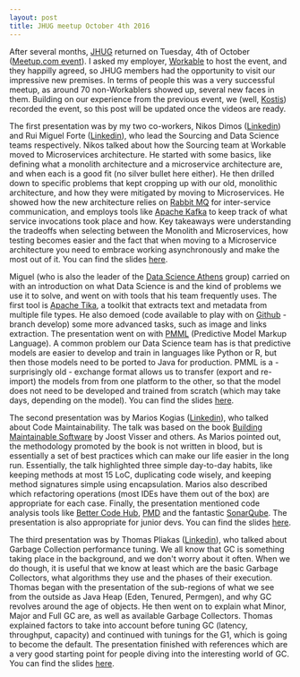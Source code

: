 ```yaml
---
layout: post
title: JHUG meetup October 4th 2016
---
```


After several months, [JHUG](http://www.jhug.gr/) returned on Tuesday, 4th of October ([Meetup.com event](http://www.meetup.com/Java-Hellenic-User-Group/events/234290199/?)). I asked my employer, [Workable](http://www.workable.com) to host the event, and they happilly agreed, so JHUG members had the opportunity to visit our impressive new premises. In terms of people this was a very successful meetup, as around 70 non-Workablers showed up, several new faces in them. Building on our experience from the previous event, we (well, [Kostis](http://codepipes.com/)) recorded the event, so this post will be updated once the videos are ready.

The first presentation was by my two co-workers, Nikos Dimos ([Linkedin](https://gr.linkedin.com/in/nikolaosbdimos)) and Rui Miguel Forte ([Linkedin](https://gr.linkedin.com/in/ruimiguelforte)), who lead the Sourcing and Data Science teams respectively. Nikos talked about how the Sourcing team at Workable moved to Microservices architecture. He started with some basics, like defining what a monolith architecture and a microservice architecture are, and when each is a good fit (no silver bullet here either). He then drilled down to specific problems that kept cropping up with our old, monolithic architecture, and how they were mitigated by moving to Microservices. He showed how the new architecture relies on [Rabbit MQ](https://www.rabbitmq.com/) for inter-service communication, and employs tools like [Apache Kafka](http://kafka.apache.org/) to keep track of what service invocations took place and how. Key takeaways were understanding the tradeoffs when selecting between the Monolith and Microservices, how testing becomes easier and the fact that when moving to a Microservice architecture you need to embrace working asynchronously and make the most out of it. You can find the slides [here](https://www.dropbox.com/s/j3wtylt3nijrae9/Microservices%20in%20a%20Data%20Science%20World.pdf?dl=0).

Miguel (who is also the leader of the [Data Science Athens](http://www.meetup.com/Data-Science-Athens/) group) carried on with an introduction on what Data Science is and the kind of problems we use it to solve, and went on with tools that his team frequently uses. The first tool is [Apache Tika](https://tika.apache.org/), a toolkit that extracts text and metadata from multiple file types. He also demoed (code available to play with on [Github](https://github.com/ruimiguelforte/tika-tutorial/commits/develop) - branch develop) some more advanced tasks, such as image and links extraction. The presentation went on with [PMML](https://en.wikipedia.org/wiki/Predictive_Model_Markup_Language) (Predictive Model Markup Language). A common problem our Data Science team has is that predictive models are easier to develop and train in languages like Python or R, but then those models need to be ported to Java for production. PMML is a - surprisingly old - exchange format allows us to transfer (export and re-import) the models from from one platform to the other, so that the model does not need to be developed and trained from scratch (which may take days, depending on the model). You can find the slides [here](https://www.dropbox.com/s/ttiewp4fwdcnloa/FORTE%20JHUG%20Presentation%202016.pdf?dl=0).

The second presentation was by Marios Kogias ([Linkedin](https://www.linkedin.com/in/marioskogias)), who talked about Code Maintainability. The talk was based on the book [Building Maintainable Software](http://shop.oreilly.com/product/0636920049159.do) by Joost Visser and others. As Marios pointed out, the methodology promoted by the book is not written in blood, but is essentially a set of best practices which can make our life easier in the long run. Essentially, the talk highlighted three simple day-to-day habits, like keeping methods at most 15 LoC, duplicating code wisely, and keeping method signatures simple using encapsulation. Marios also described which refactoring operations (most IDEs have them out of the box) are appropriate for each case. Finally, the presentation mentioned code analysis tools like [Better Code Hub](https://bettercodehub.com/), [PMD](https://pmd.github.io/) and the fantastic [SonarQube](http://www.sonarqube.org/). The presentation is also appropriate for junior devs. You can find the slides [here](https://www.dropbox.com/s/hzbgyq0d5sr24kw/Maintainability.Presentation.v1.3.pdf?dl=0).

The third presentation was by Thomas Pliakas ([Linkedin](https://gr.linkedin.com/in/thomas-pliakas-24aa88123)), who talked about Garbage Collection performance tuning. We all know that GC is something taking place in the background, and we don't worry about it often. When we do though, it is useful that we know at least which are the basic Garbage Collectors, what algorithms they use and the phases of their execution. Thomas began with the presentation of the sub-regions of what we see from the outside as Java Heap (Eden, Tenured, Permgen), and why GC revolves around the age of objects. He then went on to explain what Minor, Major and Full GC are, as well as available Garbage Collectors. Thomas explained factors to take into account before tuning GC (latency, throughput, capacity) and continued with tunings for the G1, which is going to become the default. The presentation finished with references which are a very good starting point for people diving into the interesting world of GC. You can find the slides [here](https://www.dropbox.com/s/hkrfde0frlxaq1r/GC%20Performance%20Tuning.pdf?dl=0).
